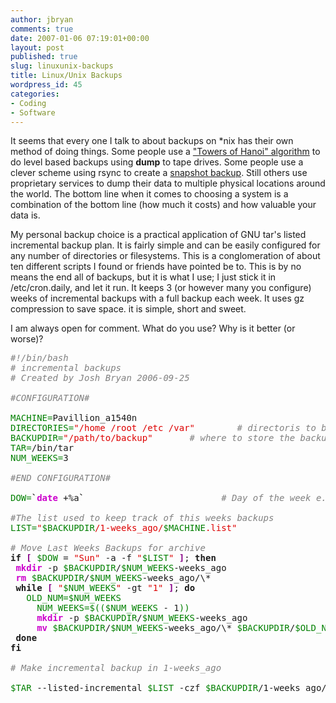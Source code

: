 ```yaml
---
author: jbryan
comments: true
date: 2007-01-06 07:19:01+00:00
layout: post
published: true
slug: linuxunix-backups
title: Linux/Unix Backups
wordpress_id: 45
categories:
- Coding
- Software
---
```


It seems that every one I talk to about backups on \*nix has their own method
of doing things.  Some people use a ["Towers of Hanoi"
algorithm](http://en.wikipedia.org/wiki/Backup_rotation_scheme#Tower_of_Hanoi)
to do level based backups using **dump** to tape drives.  Some people use a
clever scheme using rsync to create a [snapshot
backup](http://edseek.com/~jasonb/articles/dirvish_backup/snapshot.html).
Still others use proprietary services to dump their data to multiple physical
locations around the world.  The bottom line when it comes to choosing a system
is a combination of the bottom line (how much it costs) and how valuable your
data is.

My personal backup choice is a practical application of GNU tar's listed
incremental backup plan.  It is fairly simple and can be easily configured for
any number of directories or filesystems.  This is a conglomeration of about
ten different scripts I found or friends have pointed be to.  This is by no
means the end all of backups, but it is what I use; I just stick it in
/etc/cron.daily, and let it run.  It keeps 3 (or however many you configure)
weeks of incremental backups with a full backup each week.  It uses gz
compression to save space.  it is simple, short and sweet.

I am always open for comment.  What do you use?  Why is it better (or worse)?



<pre>
<span style="font-style: italic; color: #808080">#!/bin/bash</span>
<span style="font-style: italic; color: #808080"># incremental backups</span>
<span style="font-style: italic; color: #808080"># Created by Josh Bryan 2006-09-25</span>

<span style="font-style: italic; color: #808080">#CONFIGURATION#</span>

<span style="color: #008000">MACHINE=</span><span style="">Pavillion_a1540n                                    </span><span style="font-style: italic; color: #808080"># name of this computer</span>
<span style="color: #008000">DIRECTORIES=</span><span style="color: #dd0000">"/home /root /etc /var"</span><span style="">        </span><span style="font-style: italic; color: #808080"># directoris to backup</span>
<span style="color: #008000">BACKUPDIR=</span><span style="color: #dd0000">"/path/to/backup"</span><span style="">       </span><span style="font-style: italic; color: #808080"># where to store the backups</span>
<span style="color: #008000">TAR=</span><span style="">/bin/tar                                                 </span><span style="font-style: italic; color: #808080"># name and locaction of tar</span>
<span style="color: #008000">NUM_WEEKS=</span><span style="">3</span>

<span style="font-style: italic; color: #808080">#END CONFIGURATION#</span>

<span style="color: #008000">DOW=</span><span style="font-weight: bold; ">`</span><span style="font-weight: bold; color: #cc00cc">date</span><span style=""> +%a</span><span style="font-weight: bold; ">`</span><span style="">                          </span><span style="font-style: italic; color: #808080"># Day of the week e.g. Mon</span>

<span style="font-style: italic; color: #808080">#The list used to keep track of this weeks backups</span>
<span style="color: #008000">LIST=</span><span style="color: #dd0000">"</span><span style="color: #008000">$BACKUPDIR</span><span style="color: #dd0000">/1-weeks_ago/</span><span style="color: #008000">$MACHINE</span><span style="color: #dd0000">.list"</span>

<span style="font-style: italic; color: #808080"># Move Last Weeks Backups for archive</span>
<span style="font-weight: bold; ">if</span><span style="font-weight: bold; color: #880088"> [</span><span style=""> </span><span style="color: #008000">$DOW</span><span style=""> = </span><span style="color: #dd0000">"Sun"</span><span style=""> -a -f </span><span style="color: #dd0000">"</span><span style="color: #008000">$LIST</span><span style="color: #dd0000">"</span><span style="font-weight: bold; color: #880088"> ]</span><span style="">; </span><span style="font-weight: bold; ">then</span>
<span style="">	</span><span style="font-weight: bold; color: #cc00cc">mkdir</span><span style=""> -p </span><span style="color: #008000">$BACKUPDIR</span><span style="">/</span><span style="color: #008000">$NUM_WEEKS</span><span style="">-weeks_ago</span>
<span style="">	</span><span style="font-weight: bold; color: #cc00cc">rm</span><span style=""> </span><span style="color: #008000">$BACKUPDIR</span><span style="">/</span><span style="color: #008000">$NUM_WEEKS</span><span style="">-weeks_ago/\*</span>
<span style="">	</span><span style="font-weight: bold; ">while</span><span style="font-weight: bold; color: #880088"> [</span><span style=""> </span><span style="color: #dd0000">"</span><span style="color: #008000">$NUM_WEEKS</span><span style="color: #dd0000">"</span><span style=""> -gt </span><span style="color: #dd0000">"1"</span><span style="font-weight: bold; color: #880088"> ]</span><span style="">; </span><span style="font-weight: bold; ">do</span>
<span style="">	  </span><span style="color: #008000">OLD_NUM=$NUM_WEEKS</span>
<span style="">		</span><span style="color: #008000">NUM_WEEKS=$(($NUM_WEEKS</span><span style=""> - 1</span><span style="color: #008000">))</span>
<span style="">		</span><span style="font-weight: bold; color: #cc00cc">mkdir</span><span style=""> -p </span><span style="color: #008000">$BACKUPDIR</span><span style="">/</span><span style="color: #008000">$NUM_WEEKS</span><span style="">-weeks_ago</span>
<span style="">		</span><span style="font-weight: bold; color: #cc00cc">mv</span><span style=""> </span><span style="color: #008000">$BACKUPDIR</span><span style="">/</span><span style="color: #008000">$NUM_WEEKS</span><span style="">-weeks_ago/\* </span><span style="color: #008000">$BACKUPDIR</span><span style="">/</span><span style="color: #008000">$OLD_NUM</span><span style="">-weeks_ago/</span>
<span style="">	</span><span style="font-weight: bold; ">done</span>
<span style="font-weight: bold; ">fi</span>

<span style="font-style: italic; color: #808080"># Make incremental backup in 1-weeks_ago</span>

<span style="color: #008000">$TAR</span><span style=""> --listed-incremental </span><span style="color: #008000">$LIST</span><span style=""> -czf </span><span style="color: #008000">$BACKUPDIR</span><span style="">/1-weeks_ago/INC-</span><span style="color: #008000">$MACHINE</span><span style="">-</span><span style="color: #008000">$DOW</span><span style="">.tar.gz </span><span style="color: #008000">$DIRECTORIES</span>
</pre>
